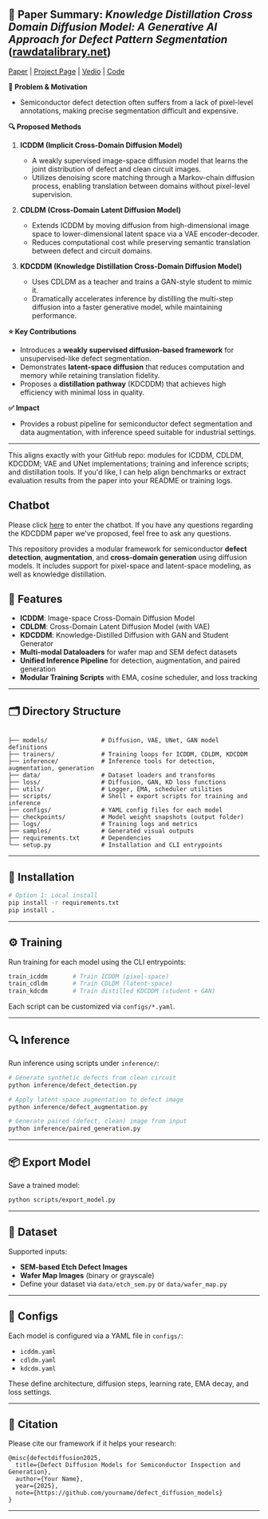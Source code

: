 ## 📄 Paper Summary: *Knowledge Distillation Cross Domain Diffusion Model: A Generative AI Approach for Defect Pattern Segmentation* ([rawdatalibrary.net][1])

[Paper](https://ieeexplore.ieee.org/document/10702557) | [Project Page]() | [Vedio]() | [Code]()

**🎯 Problem & Motivation**

* Semiconductor defect detection often suffers from a lack of pixel-level annotations, making precise segmentation difficult and expensive.

**🔍 Proposed Methods**

1. **ICDDM (Implicit Cross-Domain Diffusion Model)**

   * A weakly supervised image-space diffusion model that learns the joint distribution of defect and clean circuit images.
   * Utilizes denoising score matching through a Markov-chain diffusion process, enabling translation between domains without pixel-level supervision.

2. **CDLDM (Cross-Domain Latent Diffusion Model)**

   * Extends ICDDM by moving diffusion from high-dimensional image space to lower-dimensional latent space via a VAE encoder-decoder.
   * Reduces computational cost while preserving semantic translation between defect and circuit domains.

3. **KDCDDM (Knowledge Distillation Cross-Domain Diffusion Model)**

   * Uses CDLDM as a teacher and trains a GAN-style student to mimic it.
   * Dramatically accelerates inference by distilling the multi-step diffusion into a faster generative model, while maintaining performance.

**⭐ Key Contributions**

* Introduces a **weakly supervised diffusion-based framework** for unsupervised-like defect segmentation.
* Demonstrates **latent-space diffusion** that reduces computation and memory while retaining translation fidelity.
* Proposes a **distillation pathway** (KDCDDM) that achieves high efficiency with minimal loss in quality.

**✅ Impact**

* Provides a robust pipeline for semiconductor defect segmentation and data augmentation, with inference speed suitable for industrial settings.

---

This aligns exactly with your GitHub repo: modules for ICDDM, CDLDM, KDCDDM; VAE and UNet implementations; training and inference scripts; and distillation tools. If you'd like, I can help align benchmarks or extract evaluation results from the paper into your README or training logs.

[1]: https://ieeexplore.ieee.org/document/10702557 "Knowledge Distillation Cross Domain Diffusion Model: A Generative ..."






## Chatbot
Please click [here](https://kdcddm-chatbot.vercel.app/) to enter the chatbot. If you have any questions regarding the KDCDDM paper we've proposed, feel free to ask any questions.

This repository provides a modular framework for semiconductor **defect detection**, **augmentation**, and **cross-domain generation** using diffusion models. It includes support for pixel-space and latent-space modeling, as well as knowledge distillation.

## 🔧 Features

- **ICDDM**: Image-space Cross-Domain Diffusion Model
- **CDLDM**: Cross-Domain Latent Diffusion Model (with VAE)
- **KDCDDM**: Knowledge-Distilled Diffusion with GAN and Student Generator
- **Multi-modal Dataloaders** for wafer map and SEM defect datasets
- **Unified Inference Pipeline** for detection, augmentation, and paired generation
- **Modular Training Scripts** with EMA, cosine scheduler, and loss tracking

---

## 🗂 Directory Structure

```

├── models/               # Diffusion, VAE, UNet, GAN model definitions
├── trainers/             # Training loops for ICDDM, CDLDM, KDCDDM
├── inference/            # Inference tools for detection, augmentation, generation
├── data/                 # Dataset loaders and transforms
├── loss/                 # Diffusion, GAN, KD loss functions
├── utils/                # Logger, EMA, scheduler utilities
├── scripts/              # Shell + export scripts for training and inference
├── configs/              # YAML config files for each model
├── checkpoints/          # Model weight snapshots (output folder)
├── logs/                 # Training logs and metrics
├── samples/              # Generated visual outputs
├── requirements.txt      # Dependencies
└── setup.py              # Installation and CLI entrypoints

````

---

## 🚀 Installation

```bash
# Option 1: Local install
pip install -r requirements.txt
pip install .
````

---

## ⚙️ Training

Run training for each model using the CLI entrypoints:

```bash
train_icddm       # Train ICDDM (pixel-space)
train_cdldm       # Train CDLDM (latent-space)
train_kdcdm       # Train distilled KDCDDM (student + GAN)
```

Each script can be customized via `configs/*.yaml`.

---

## 🔍 Inference

Run inference using scripts under `inference/`:

```bash
# Generate synthetic defects from clean circuit
python inference/defect_detection.py

# Apply latent-space augmentation to defect image
python inference/defect_augmentation.py

# Generate paired (defect, clean) image from input
python inference/paired_generation.py
```

---

## 📦 Export Model

Save a trained model:

```bash
python scripts/export_model.py
```

---

## 🧪 Dataset

Supported inputs:

* **SEM-based Etch Defect Images**
* **Wafer Map Images** (binary or grayscale)
* Define your dataset via `data/etch_sem.py` or `data/wafer_map.py`

---

## 🧰 Configs

Each model is configured via a YAML file in `configs/`:

* `icddm.yaml`
* `cdldm.yaml`
* `kdcdm.yaml`

These define architecture, diffusion steps, learning rate, EMA decay, and loss settings.

---

## 🧠 Citation

Please cite our framework if it helps your research:

```
@misc{defectdiffusion2025,
  title={Defect Diffusion Models for Semiconductor Inspection and Generation},
  author={Your Name},
  year={2025},
  note={https://github.com/yourname/defect_diffusion_models}
}
```

---
